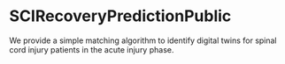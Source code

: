 # SCIRecoveryPredictionPublic
We provide a simple matching algorithm to identify digital twins for spinal cord injury patients in the acute injury phase. 
